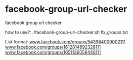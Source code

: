 # facebook-group-url-checker
facebook group url checker

how to use?:
./facebook-group-url-checker.sh fb_groups.txt

List format:
www.facebook.com/groups/543984009002111
www.facebook.com/groups/1612814892328111
www.facebook.com/groups/1651139058446111
